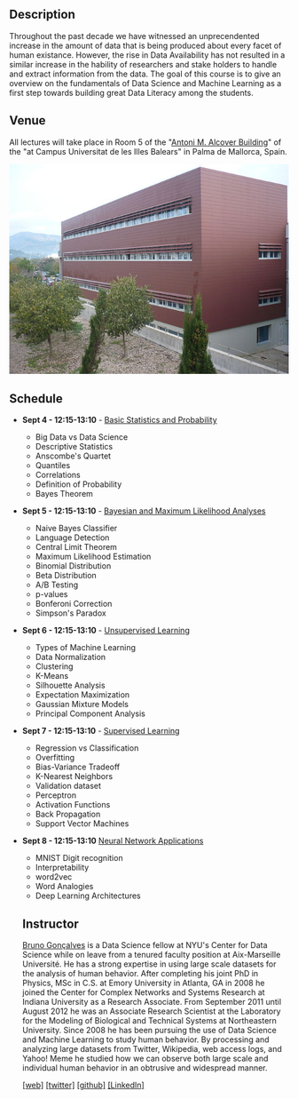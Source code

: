 ## Description

Throughout the past decade we have witnessed an unprecendented increase in the amount of data that is being produced about every facet of human existance. However, the rise in Data Availability has not resulted in a similar increase in the hability of researchers and stake holders to handle and extract information from the data. The goal of this course is to give an overview on the fundamentals of Data Science and Machine Learning as a first step towards building great Data Literacy among the students.

## Venue

All lectures will take place in Room 5 of the "[Antoni M. Alcover Building](https://www.google.com/maps/place/Edifici+Antoni+Maria+Alcover+i+Sureda/@39.6360153,2.6451621,17z/data=!4m12!1m6!3m5!1s0x1297ed3dbe69d47f:0xbdf564112871a3a!2sUniversity+of+the+Balearic+Islands!8m2!3d39.6360112!4d2.6473508!3m4!1s0x0:0xfcb2d7556b777d41!8m2!3d39.637769!4d2.6475857)" of the "at Campus Universitat de les Illes Balears" in Palma de Mallorca, Spain. 

<div style="text-align:center"><img src ="IFISC.JPG" /></div>

## Schedule

- **Sept 4 - 12:15-13:10** - [Basic Statistics and Probability](lecture1)
  * Big Data vs Data Science
  * Descriptive Statistics
  * Anscombe's Quartet
  * Quantiles
  * Correlations
  * Definition of Probability
  * Bayes Theorem

- **Sept 5 - 12:15-13:10** - [Bayesian and Maximum Likelihood Analyses](lecture2)
  * Naive Bayes Classifier
  * Language Detection
  * Central Limit Theorem
  * Maximum Likelihood Estimation
  * Binomial Distribution
  * Beta Distribution
  * A/B Testing
  * p-values
  * Bonferoni Correction
  * Simpson's Paradox

- **Sept 6 - 12:15-13:10** - [Unsupervised Learning](lecture3)
  * Types of Machine Learning
  * Data Normalization
  * Clustering
  * K-Means
  * Silhouette Analysis
  * Expectation Maximization
  * Gaussian Mixture Models
  * Principal Component Analysis

- **Sept 7 - 12:15-13:10** - [Supervised Learning](lecture4)
  * Regression vs Classification
  * Overfitting
  * Bias-Variance Tradeoff
  * K-Nearest Neighbors
  * Validation dataset
  * Perceptron
  * Activation Functions
  * Back Propagation
  * Support Vector Machines

- **Sept 8 - 12:15-13:10** [Neural Network Applications](lecture5)
  * MNIST Digit recognition
  * Interpretability
  * word2vec
  * Word Analogies
  * Deep Learning Architectures

  ## Instructor

  [Bruno Gonçalves](http://www.bgoncalves.com) is a Data Science fellow at NYU's Center for Data Science while on leave from a tenured faculty position at Aix-Marseille Université. He has a strong expertise in using large scale datasets for the analysis of human behavior. After completing his joint PhD in Physics, MSc in C.S. at Emory University in Atlanta, GA in 2008 he joined the Center for Complex Networks and Systems Research at Indiana University as a Research Associate. From September 2011 until August 2012 he was an Associate Research Scientist at the Laboratory for the Modeling of Biological and Technical Systems at Northeastern University. Since 2008 he has been pursuing the use of Data Science and Machine Learning to study human behavior. By processing and analyzing large datasets from Twitter, Wikipedia, web access logs, and Yahoo! Meme he studied how we can observe both large scale and individual human behavior in an obtrusive and widespread manner.

  [[web]](http://www.bgoncalves.com) [[twitter]](https://twitter.com/bgoncalves) [[github]](http://github.com/bmtgoncalves/) [[LinkedIn]](https://www.linkedin.com/in/bmtgoncalves/)

